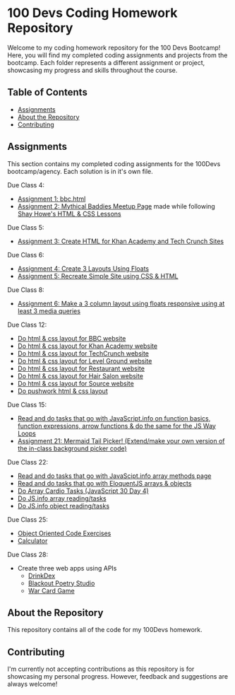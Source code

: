 # 100 Devs Coding Homework Repository

Welcome to my coding homework repository for the 100 Devs Bootcamp! Here, you will find my completed coding assignments and projects from the bootcamp. Each folder represents a different assignment or project, showcasing my progress and skills throughout the course.

## Table of Contents

- [Assignments](#assignments)
- [About the Repository](#about-the-repository)
- [Contributing](#contributing)

## Assignments

This section contains my completed coding assignments for the 100Devs bootcamp/agency. Each solution is in it's own file. 

Due Class 4:
- [Assignment 1: bbc.html](https://github.com/raisa-d/100Devs/blob/624c312b7a346d571428497637d06dc386bf5e45/Assignment%201%3A%20bbc.html)
- [Assignment 2: Mythical Baddies Meetup Page](https://github.com/raisa-d/100Devs/tree/624c312b7a346d571428497637d06dc386bf5e45/mythical-baddies-shay-howe) made while following [Shay Howe's HTML & CSS Lessons](https://learn.shayhowe.com/html-css/)

Due Class 5:
- [Assignment 3: Create HTML for Khan Academy and Tech Crunch Sites](https://github.com/raisa-d/100Devs/tree/2ffec1c3180bb1a687e14cacca37fb60b6d2de68/due-class-5)

Due Class 6:
- [Assignment 4: Create 3 Layouts Using Floats](https://github.com/raisa-d/100Devs/tree/aae66c2f8eb3e90937c12579f2aee43faa7e962e/due-class-6/layouts)
- [Assignment 5: Recreate Simple Site using CSS & HTML](https://github.com/raisa-d/100Devs/tree/aae66c2f8eb3e90937c12579f2aee43faa7e962e/due-class-6/simple-site/attempt2)

Due Class 8: 
- [Assignment 6: Make a 3 column layout using floats responsive using at least 3 media queries](https://github.com/raisa-d/100Devs/tree/1fcf18233e6f6955fb576c67371130a64ff77838/due-class-8)

Due Class 12: 
- [Do html & css layout for BBC website](https://github.com/raisa-d/100Devs/tree/main/due-class-12/bbc)
- [Do html & css layout for Khan Academy website](https://github.com/raisa-d/100Devs/tree/main/due-class-12/khan-academy)
- [Do html & css layout for TechCrunch website](https://github.com/raisa-d/100Devs/tree/main/due-class-12/tech-crunch)
- [Do html & css layout for Level Ground website](https://github.com/raisa-d/100Devs/tree/main/due-class-12/level-ground)
- [Do html & css layout for Restaurant website](https://github.com/raisa-d/100Devs/tree/main/due-class-12/restaurant%20layout)
- [Do html & css layout for Hair Salon website](https://github.com/raisa-d/100Devs/tree/main/due-class-12/salon)
- [Do html & css layout for Source website](https://github.com/raisa-d/100Devs/tree/main/due-class-12/source%20layout)
- [Do pushwork html & css layout](https://github.com/raisa-d/100Devs/tree/main/due-class-12/pushwork%20layout)

Due Class 15: 
- [Read and do tasks that go with JavaScript.info on function basics, function expressions, arrow functions & do the same for the JS Way Loops](https://github.com/raisa-d/100Devs/tree/250226644576080ccd6f49d7564e722c68b9aad8/due-class-15/js-tasks)
- [Assignment 21: Mermaid Tail Picker! (Extend/make your own version of the in-class background picker code)](https://github.com/raisa-d/100Devs/tree/250226644576080ccd6f49d7564e722c68b9aad8/due-class-15/mermaid)

Due Class 22:
- [Read and do tasks that go with JavaScipt.info array methods page](https://github.com/raisa-d/100DevsHomework/blob/36163642c02302a608e8043cce3b3316d44f6cdc/due-class-22/jsInfoArrayMethodsTasks.js)
- [Read and do tasks that go with EloquentJS arrays & objects](https://github.com/raisa-d/100DevsHomework/blob/36163642c02302a608e8043cce3b3316d44f6cdc/due-class-22/eloquestJSTaks.js)
- [Do Array Cardio Tasks (JavaScript 30 Day 4)](https://github.com/raisa-d/100DevsHomework/blob/36163642c02302a608e8043cce3b3316d44f6cdc/due-class-22/arrayCardio.js)
- [Do JS.info array reading/tasks](https://github.com/raisa-d/100DevsHomework/blob/36163642c02302a608e8043cce3b3316d44f6cdc/due-class-22/jsWayArrays.js)
- [Do JS.info object reading/tasks](https://github.com/raisa-d/100DevsHomework/blob/36163642c02302a608e8043cce3b3316d44f6cdc/due-class-22/jsWayObjects.js)

Due Class 25:
- [Object Oriented Code Exercises](https://github.com/raisa-d/100DevsHomework/tree/b788cd63fabff447f6245ac4be09e9070e8b833a/due-class25/oop)
- [Calculator](https://github.com/raisa-d/100DevsHomework/tree/b788cd63fabff447f6245ac4be09e9070e8b833a/due-class25/100devs-calculator)

Due Class 28:
- Create three web apps using APIs
  - [DrinkDex](https://drink-dex.netlify.app/)
  - [Blackout Poetry Studio](https://blackout-poetry.netlify.app/)
  - [War Card Game](https://github.com/raisa-d/100DevsHomework/tree/b788cd63fabff447f6245ac4be09e9070e8b833a/due-class28/WAR)

## About the Repository

This repository contains all of the code for my 100Devs homework. 

## Contributing

I'm currently not accepting contributions as this repository is for showcasing my personal progress. However, feedback and suggestions are always welcome!
